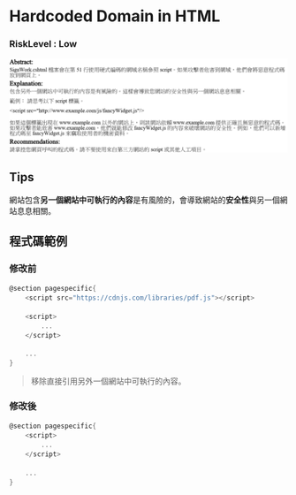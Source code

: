 # Hardcoded Domain in HTML

### RiskLevel : Low

![Hardcoded_Domain_in_HTML_1](/Fortify/Low/Hardcoded_Domain_in_HTML/Hardcoded_Domain_in_HTML_1.png "Hardcoded_Domain_in_HTML")

## Tips
網站包含**另一個網站中可執行的內容**是有風險的，會導致網站的**安全性**與另一個網站息息相關。

## 程式碼範例

### 修改前

``` C#
@section pagespecific{
    <script src="https://cdnjs.com/libraries/pdf.js"></script>

    <script>
        ...
    </script>

    ...
}
```

> 移除直接引用另外一個網站中可執行的內容。

### 修改後

```C#
@section pagespecific{
    <script>
        ...
    </script>

    ...
}
```